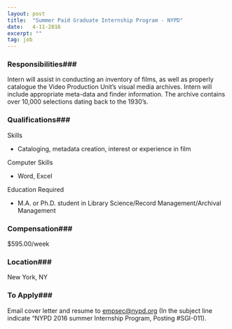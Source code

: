 ```yaml
---
layout: post
title:  "Summer Paid Graduate Internship Program - NYPD"
date:   4-11-2016
excerpt: ""
tag: job
---
```




### Responsibilities###

Intern will assist in conducting an inventory of films, as well as properly catalogue the Video Production Unit’s visual media archives.  Intern will include appropriate meta-data and finder information.  The archive contains over 10,000 selections dating back to the 1930’s.


### Qualifications###

Skills

* Cataloging, metadata creation, interest or experience in film

Computer Skills

* Word, Excel

Education Required

* M.A. or Ph.D. student in Library Science/Record Management/Archival Management


### Compensation###

$595.00/week


### Location###

New York, NY




### To Apply###

Email cover letter and resume to empsec@nypd.org (In the subject line indicate “NYPD 2016 summer Internship Program, Posting #SGI-011).





